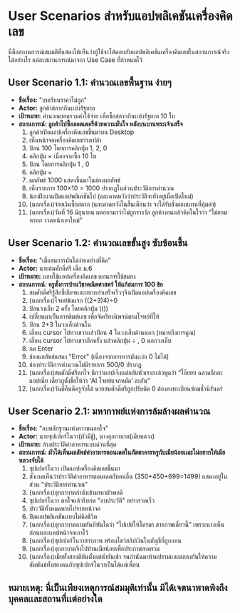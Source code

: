 # **User Scenarios สำหรับแอปพลิเคชันเครื่องคิดเลข**
นี่คือสถานการณ์สมมติที่แสดงให้เห็นว่าผู้ใช้จะโต้ตอบกับแอปพลิเคชันเครื่องคิดเลขในสถานการณ์จริงได้อย่างไร แต่ละสถานการณ์มาจาก Use Case ที่กำหนดไว้

## **User Scenario 1.1: คำนวณเลขพื้นฐาน ง่ายๆ**

* **ชื่อเรื่อง:** "บทเรียนราคาไม่ถูก"  
* **Actor:** ลูกค้าสลากกินเเบ่งรัฐบาล  
* **เป้าหมาย:** คำนวณยอดรวมค่าใช้จ่าย เพื่อซื้อสลากกินเเบ่งรัฐบาล 10 ใบ  
* **สถานการณ์: ลูกค้าไปซื้อลอตเตอรี่ด้วยความมั่นใจ หลังบนบานพระเจ้าเสร็จ**  
  1. ลูกค้าเปิดแอปเครื่องคิดเลขขึ้นมาบน Desktop  
  2. เห็นหน้าจอเครื่องคิดเลขว่างเปล่า  
  3. ป้อน 100 โดยการคลิกปุ่ม 1, 2, 0  
  4. คลิกปุ่ม × เนื่องจากซื้อ 10 ใบ  
  5. ป้อน โดยการคลิกปุ่ม 1 , 0  
  6. คลิกปุ่ม \=  
  7. ผลลัพธ์ 1000 แสดงขึ้นมาในช่องผลลัพธ์  
  8. เห็นรายการ 100×10 \= 1000 ปรากฏในส่วนประวัติการคำนวณ  
  9. น้องฝึกงานปิดแอปพลิเคชันไป (และคาดหวังว่าประวัติจะยังอยู่เมื่อเปิดใหม่)  
  10. (นอกเรื่อง)จ่ายเงินซื้อสลาก (และคาดหวังในสิ้นเดือนว่า จะได้รับสิ่งตอบเเทนที่คุ้มค่า)  
  11. (นอกเรื่อง)วันที่ 16 มิถุนายน ผลออกมาว่าไม่ถูกรางวัล ลูกค้างอนเเล้วคิดในใจว่า “ไม่ยอมหรอก งวดหน้าเอาใหม่”

## **User Scenario 1.2: คำนวณเลขขั้นสูง ซับซ้อนขึ้น**

* **ชื่อเรื่อง:** "เมื่อสมการมันไม่ง่ายอย่างที่คิด"  
* **Actor:** นายสมศักดิ์ศรี เด็ก ม.6  
* **เป้าหมาย:** เเอบใช้เเอปเครื่องคิดเลข เเทนการใช้สมอง   
* **สถานการณ์: ครูสั่งการบ้านวิชาคณิตศาสตร์ ให้แก้สมการ 100 ข้อ**  
  1. สมศักดิ์ศรีรู้สึกขี้เกียจเเละอยากทำเสร็จเร็วๆจึงเปิดแอปเครื่องคิดเลข  
  2. (นอกเรื่อง)โจทย์ข้อเเรก ((2+3)4)÷0  
  3. ป้อนวงเล็บ 2 ครั้ง โดยคลิกปุ่ม (())  
  4. เปลี่ยนมาเป็นการพิมพ์เลข เพื่อจัดเรียงนิพจน์ตามโจทย์ที่ให้  
  5. ป้อน 2+3 ในวงเล็บด้านใน  
  6. เลื่อน cursor ไปทางขวาเเล้วป้อน 4 ในวงเล็บด้านนอก (หมายถึงการคูณ)  
  7. เลื่อน cursor ไปทางขวาอีกครั้ง เเล้วคลิกปุ่ม ÷ , 0 นอกวงเล็บ  
  8. กด Enter  
  9. ช่องผลลัพธ์แสดง "Error" (เนื่องจากการหารมันเเบ่ง 0 ไม่ได้)  
  10. ช่องประวัติการคำนวณไม่มีรายการ 500/0 ปรากฏ  
  11. (นอกเรื่อง)สมศักดิ์ศรีตกใจ นึกว่าเเอปเจ๊งเเต่กลับหัวเราะเเล้วพูดว่า “โอ๊ยยย ฉลาดอีกละแอปเนี่ย เดี๋ยวกูตั้งชื่อให้ว่า ‘AI โจทย์แจกหมัด’ ละกัน”  
  12. (นอกเรื่อง)วันดีคืนดีครูจับได้ นายสมศักดิ์ศรีถูกปรับติด 0 ต้องลงทะเบียนซ่อมชั่วนิรันดร์

## **User Scenario 2.1: มหากาพย์เเห่งการล้มล้างผลคำนวณ**

* **ชื่อเรื่อง:** "ลบหลักฐานเเห่งความนอกใจ"  
* **Actor:** นายซุปเปอร์โนวา(ผัวมีชู้), นางอุกกาบาต(เมียหลวง) 
* **เป้าหมาย:** ล้างประวัติค่าอาหารแบบด่วนที่สุด  
* **สถานการณ์: ผัวได้เห็นผลลัพธ์ค่าอาหารตอนเดตในภัตตาคารหรูกับเมียน้อยเเละไม่อยากให้เมียหลวงจับได้**  
  1. ซุปเปอร์โนวา เปิดแอปเครื่องคิดเลขขึ้นมา  
  2. สังเกตเห็นว่าประวัติค่าอาหารตอนเดตกับคนอื่น (350+450+699=1499) แสดงอยู่ในส่วน "ประวัติการคำนวณ"  
  3. (นอกเรื่อง)อุกกาบาตกำลังเข้ามาหาผัวพอดี  
  4. ซุปเปอร์โนวา ตกใจเเล้วรีบกด "ลบประวัติ" อย่างรวดเร็ว  
  5. ประวัติทั้งหมดหายไปจากหน้าจอ  
  6. ปิดแอปพลิเคชันเเบบไม่คิดชีวิต  
  7. (นอกเรื่อง)อุกกาบาตถามทันทีทันใดว่า “ไปเปย์ให้ใครมา สารภาพเดี๋ยวนี้” เพราะนางเห็นก่อนเเละเเคปหน้าจอเอาไว้  
  8. (นอกเรื่อง)ซุปเปอร์โนวาสารภาพ พร้อมโชว์สลิปเงินในบัญชีที่ถูกถอน  
  9. (นอกเรื่อง)อุกกาบาตจึงไปบ้านเมียน้อยเพื่อประกาศสงคราม  
  10. (นอกเรื่อง)เมียทั้งสองตีกันตั้งเเต่ค่ำยันเช้า จนกำนันมาห้ามปรามเเละตกลงกันให้ความสัมพันธ์ทั้งสองคนกับซุปเปอร์โนวาเป็นได้เเค่เพื่อน


## **หมายเหตุ: นี่เป็นเพียงเหตุการณ์สมมุติเท่านั้น มิได้เจตนาพาดพิงถึงบุคคลเเละสถานที่เเต่อย่างใด**